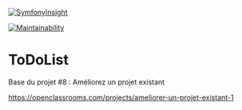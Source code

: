 [![SymfonyInsight](https://insight.symfony.com/projects/f40d8b12-3acd-4f62-ace2-44cbd43f011c/big.svg)](https://insight.symfony.com/projects/f40d8b12-3acd-4f62-ace2-44cbd43f011c)

[![Maintainability](https://api.codeclimate.com/v1/badges/9f32e6312a31ca40dc78/maintainability)](https://codeclimate.com/github/abdounikarim/projet8-TodoList/maintainability)

ToDoList
========

Base du projet #8 : Améliorez un projet existant

https://openclassrooms.com/projects/ameliorer-un-projet-existant-1
